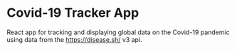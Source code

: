 # Covid-19 Tracker App
React app for tracking and displaying global data on the Covid-19 pandemic 
using data from the https://disease.sh/ v3 api.


